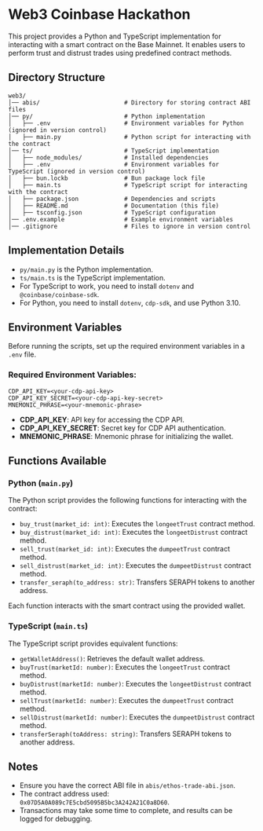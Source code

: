# Web3 Coinbase Hackathon

This project provides a Python and TypeScript implementation for interacting with a smart contract on the Base Mainnet. It enables users to perform trust and distrust trades using predefined contract methods.

## Directory Structure

```
web3/
│── abis/                        # Directory for storing contract ABI files
│── py/                          # Python implementation
│   ├── .env                     # Environment variables for Python (ignored in version control)
│   ├── main.py                  # Python script for interacting with the contract
│── ts/                          # TypeScript implementation
│   ├── node_modules/            # Installed dependencies
│   ├── .env                     # Environment variables for TypeScript (ignored in version control)
│   ├── bun.lockb                # Bun package lock file
│   ├── main.ts                  # TypeScript script for interacting with the contract
│   ├── package.json             # Dependencies and scripts
│   ├── README.md                # Documentation (this file)
│   ├── tsconfig.json            # TypeScript configuration
│── .env.example                 # Example environment variables
│── .gitignore                   # Files to ignore in version control
```

## Implementation Details

- `py/main.py` is the Python implementation.
- `ts/main.ts` is the TypeScript implementation.
- For TypeScript to work, you need to install `dotenv` and `@coinbase/coinbase-sdk`.
- For Python, you need to install `dotenv`, `cdp-sdk`, and use Python 3.10.

## Environment Variables

Before running the scripts, set up the required environment variables in a `.env` file.

### Required Environment Variables:

```
CDP_API_KEY=<your-cdp-api-key>
CDP_API_KEY_SECRET=<your-cdp-api-key-secret>
MNEMONIC_PHRASE=<your-mnemonic-phrase>
```

- **CDP_API_KEY**: API key for accessing the CDP API.
- **CDP_API_KEY_SECRET**: Secret key for CDP API authentication.
- **MNEMONIC_PHRASE**: Mnemonic phrase for initializing the wallet.

## Functions Available

### Python (`main.py`)

The Python script provides the following functions for interacting with the contract:

- `buy_trust(market_id: int)`: Executes the `longeetTrust` contract method.
- `buy_distrust(market_id: int)`: Executes the `longeetDistrust` contract method.
- `sell_trust(market_id: int)`: Executes the `dumpeetTrust` contract method.
- `sell_distrust(market_id: int)`: Executes the `dumpeetDistrust` contract method.
- `transfer_seraph(to_address: str)`: Transfers SERAPH tokens to another address.

Each function interacts with the smart contract using the provided wallet.

### TypeScript (`main.ts`)

The TypeScript script provides equivalent functions:

- `getWalletAddress()`: Retrieves the default wallet address.
- `buyTrust(marketId: number)`: Executes the `longeetTrust` contract method.
- `buyDistrust(marketId: number)`: Executes the `longeetDistrust` contract method.
- `sellTrust(marketId: number)`: Executes the `dumpeetTrust` contract method.
- `sellDistrust(marketId: number)`: Executes the `dumpeetDistrust` contract method.
- `transferSeraph(toAddress: string)`: Transfers SERAPH tokens to another address.

## Notes

- Ensure you have the correct ABI file in `abis/ethos-trade-abi.json`.
- The contract address used: `0x07D5A0A089c7E5cbd5095B5bc3A242A21C0a8D60`.
- Transactions may take some time to complete, and results can be logged for debugging.
